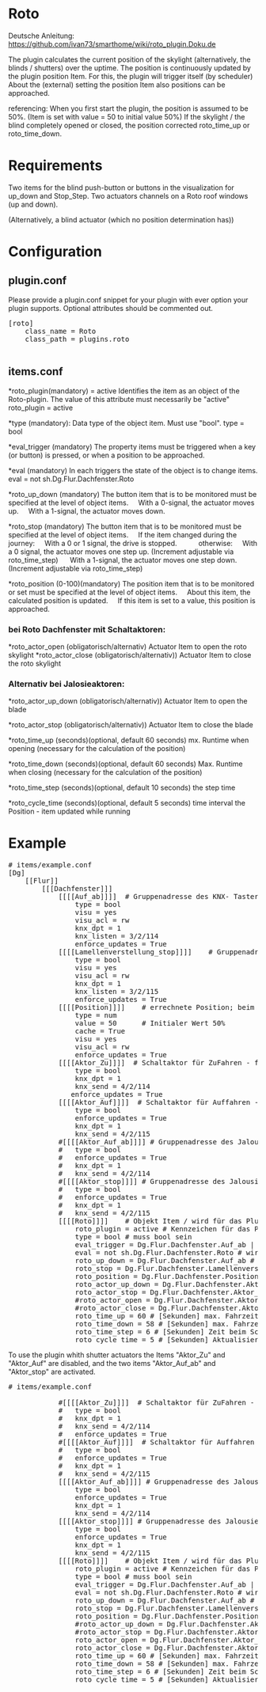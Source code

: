# Roto

Deutsche Anleitung: https://github.com/ivan73/smarthome/wiki/roto_plugin.Doku.de

The plugin calculates the current position of the skylight (alternatively, the blinds / shutters) over the uptime.
The position is continuously updated by the plugin position Item. For this, the plugin will trigger itself (by scheduler)
About the (external) setting the position Item also positions can be approached.

referencing:
When you first start the plugin, the position is assumed to be 50%. (Item is set with value = 50 to initial value 50%)
If the skylight / the blind completely opened or closed, the position corrected roto_time_up or roto_time_down.

# Requirements 

Two items for the blind push-button or buttons in the visualization for up_down and Stop_Step.
Two actuators channels on a Roto roof windows (up and down).

(Alternatively, a blind actuator (which no position determination has))

# Configuration

## plugin.conf

Please provide a plugin.conf snippet for your plugin with ever option your plugin supports. Optional attributes should be commented out.

<pre>
[roto]
    class_name = Roto
    class_path = plugins.roto

</pre>

items.conf
--------------

*roto_plugin(mandatory) = active
    Identifies the item as an object of the Roto-plugin. The value of this attribute must necessarily be "active"
    roto_plugin = active

*type (mandatory):
   Data type of the object item. Must use "bool".
   type = bool

*eval_trigger (mandatory)
    The property items must be triggered when a key (or button) is pressed, or when a position to be approached.
    
*eval (mandatory)
    In each triggers the state of the object is to change items.
    eval = not sh.Dg.Flur.Dachfenster.Roto
    
*roto_up_down (mandatory)
    The button item that is to be monitored must be specified at the level of object items.
    With a 0-signal, the actuator moves up.
    With a 1-signal, the actuator moves down.

*roto_stop (mandatory)
    The button item that is to be monitored must be specified at the level of object items.
    If the item changed during the journey:
    With a 0 or 1 signal, the drive is stopped.
    
     otherwise:
     With a 0 signal, the actuator moves one step up. (Increment adjustable via roto_time_step)
     With a 1-signal, the actuator moves one step down. (Increment adjustable via roto_time_step)

*roto_position (0-100)(mandatory)
    The position item that is to be monitored or set must be specified at the level of object items.
    About this item, the calculated position is updated.
    If this item is set to a value, this position is approached.
    
### bei Roto Dachfenster mit Schaltaktoren:
*roto_actor_open (obligatorisch/alternativ)
    Actuator Item to open the roto skylight
*roto_actor_close (obligatorisch/alternativ))
    Actuator Item to close the roto skylight
    
### Alternativ bei Jalosieaktoren:
*roto_actor_up_down (obligatorisch/alternativ))
    Actuator Item to open the blade

*roto_actor_stop (obligatorisch/alternativ))
    Actuator Item to close the blade
    
*roto_time_up (seconds)(optional, default 60 seconds)
    mx. Runtime when opening (necessary for the calculation of the position)
    
*roto_time_down (seconds)(optional, default 60 seconds)
    Max. Runtime when closing (necessary for the calculation of the position)
    
*roto_time_step (seconds)(optional, default 10 seconds)
    the step time
    
*roto_cycle_time (seconds)(optional, default 5 seconds)
    time interval the Position - item updated while running

# Example

<pre>
# items/example.conf
[Dg]    
    [[Flur]]
        [[[Dachfenster]]]
			[[[[Auf_ab]]]]  # Gruppenadresse des KNX- Taster oder Button in Visu
				type = bool
				visu = yes
				visu_acl = rw
                knx_dpt = 1
				knx_listen = 3/2/114
				enforce_updates = True
			[[[[Lamellenverstellung_stop]]]]    # Gruppenadresse des KNX- Taster oder Button in Visu
				type = bool
				visu = yes
				visu_acl = rw
                knx_dpt = 1
				knx_listen = 3/2/115
				enforce_updates = True
			[[[[Position]]]]    # errechnete Position; beim Setzen dieses Items wird diese Position angefahren 0-100
				type = num
                value = 50      # Initialer Wert 50%
                cache = True
				visu = yes
				visu_acl = rw
                enforce_updates = True
			[[[[Aktor_Zu]]]]  # Schaltaktor für ZuFahren - für Roto Dachfenster!!
				type = bool
				knx_dpt = 1
				knx_send = 4/2/114
               enforce_updates = True
			[[[[Aktor_Auf]]]]  # Schaltaktor für Auffahren - für Roto Dachfenster!!
				type = bool
				enforce_updates = True
				knx_dpt = 1
				knx_send = 4/2/115
            #[[[[Aktor_Auf_ab]]]] # Gruppenadresse des Jalousieaktors
			#	type = bool
			#	enforce_updates = True
			#	knx_dpt = 1
			#	knx_send = 4/2/114
			#[[[[Aktor_stop]]]] # Gruppenadresse des Jalousieaktors
			#	type = bool
			#	enforce_updates = True
			#	knx_dpt = 1
			#	knx_send = 4/2/115
			[[[[Roto]]]]    # Objekt Item / wird für das Plugin benötigt!!
				roto_plugin = active # Kennzeichen für das Plugin
				type = bool # muss bool sein
				eval_trigger = Dg.Flur.Dachfenster.Auf_ab | Dg.Flur.Dachfenster.Lamellenverstellung_stop | Dg.Flur.Dachfenster.Position # Triggern des Items wenn Taster gedrückt wird
				eval = not sh.Dg.Flur.Dachfenster.Roto # wird für das Plugin benötigt
				roto_up_down = Dg.Flur.Dachfenster.Auf_ab # Taster 0 ab ; 1 auf
				roto_stop = Dg.Flur.Dachfenster.Lamellenverstellung_stop # Stop oder 0 Schritt ab ; 1 Schritt auf
				roto_position = Dg.Flur.Dachfenster.Position # aktuelle Position oder Position anfahren 0-100
				roto_actor_up_down = Dg.Flur.Dachfenster.Aktor_Auf_ab # Item GA des Jalousiekators
				roto_actor_stop = Dg.Flur.Dachfenster.Aktor_stop # Item GA des Jalousiekators
                #roto_actor_open = Dg.Flur.Dachfenster.Aktor_Auf  # Item Schaltaktor für Roto Dachfenster!!
				#roto_actor_close = Dg.Flur.Dachfenster.Aktor_Zu # Item Schaltaktor für Roto Dachfenster!!
				roto_time_up = 60 # [Sekunden] max. Fahrzeit beim Auffahren
				roto_time_down = 58 # [Sekunden] max. Fahrzeit beim Ab(Zu)fahren
				roto_time_step = 6 # [Sekunden] Zeit beim Schrittweise fahren
                roto_cycle_time = 5 # [Sekunden] Aktualisierungsintervall des Positionsitems
</pre>

To use the plugin whith shutter actuators the Items "Aktor_Zu" and "Aktor_Auf" are disabled, and the two items "Aktor_Auf_ab" and "Aktor_stop" are activated.

<pre>
# items/example.conf

			#[[[[Aktor_Zu]]]]  # Schaltaktor für ZuFahren - für Roto Dachfenster!!
			#	type = bool
			#	knx_dpt = 1
	 		#	knx_send = 4/2/114
			#	enforce_updates = True
			#[[[[Aktor_Auf]]]]  # Schaltaktor für Auffahren - für Roto Dachfenster!!
			#	type = bool
			#	enforce_updates = True
			#	knx_dpt = 1
			#	knx_send = 4/2/115
            [[[[Aktor_Auf_ab]]]] # Gruppenadresse des Jalousieaktors
				type = bool
				enforce_updates = True
				knx_dpt = 1
				knx_send = 4/2/114
			[[[[Aktor_stop]]]] # Gruppenadresse des Jalousieaktors
				type = bool
				enforce_updates = True
				knx_dpt = 1
				knx_send = 4/2/115
			[[[[Roto]]]]    # Objekt Item / wird für das Plugin benötigt!!
				roto_plugin = active # Kennzeichen für das Plugin
				type = bool # muss bool sein
				eval_trigger = Dg.Flur.Dachfenster.Auf_ab | Dg.Flur.Dachfenster.Lamellenverstellung_stop | Dg.Flur.Dachfenster.Position # Triggern des Items wenn Taster gedrückt wird
				eval = not sh.Dg.Flur.Dachfenster.Roto # wird für das Plugin benötigt
				roto_up_down = Dg.Flur.Dachfenster.Auf_ab # Taster 0 ab ; 1 auf
				roto_stop = Dg.Flur.Dachfenster.Lamellenverstellung_stop # Stop oder 0 Schritt ab ; 1 Schritt auf
				roto_position = Dg.Flur.Dachfenster.Position # aktuelle Position oder Position anfahren 0-100
				#roto_actor_up_down = Dg.Flur.Dachfenster.Aktor_Auf_ab # Item GA des Jalousiekators
				#roto_actor_stop = Dg.Flur.Dachfenster.Aktor_stop # Item GA des Jalousiekators
                roto_actor_open = Dg.Flur.Dachfenster.Aktor_Auf  # Item Schaltaktor für Roto Dachfenster!!
				roto_actor_close = Dg.Flur.Dachfenster.Aktor_Zu # Item Schaltaktor für Roto Dachfenster!!
				roto_time_up = 60 # [Sekunden] max. Fahrzeit beim Auffahren
				roto_time_down = 58 # [Sekunden] max. Fahrzeit beim Ab(Zu)fahren
				roto_time_step = 6 # [Sekunden] Zeit beim Schrittweise fahren
                roto_cycle_time = 5 # [Sekunden] Aktualisierungsintervall des Positionsitems
</pre>

